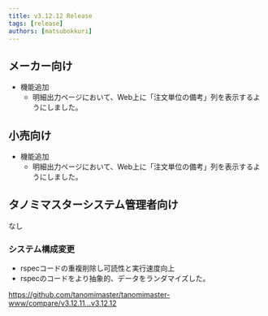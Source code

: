 ```yaml
---
title: v3.12.12 Release
tags: [release]
authors: [matsubokkuri]
---
```


<!-- truncate -->

## メーカー向け

- 機能追加
  - 明細出力ページにおいて、Web上に「注文単位の備考」列を表示するようにしました。

## 小売向け

- 機能追加
  - 明細出力ページにおいて、Web上に「注文単位の備考」列を表示するようにしました。

## タノミマスターシステム管理者向け

なし

### システム構成変更

- rspecコードの重複削除し可読性と実行速度向上
- rspecのコードをより抽象的、データをランダマイズした。

https://github.com/tanomimaster/tanomimaster-www/compare/v3.12.11...v3.12.12
